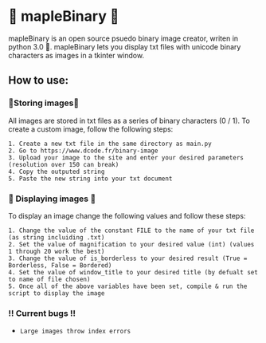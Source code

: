 # 🍁 **mapleBinary** 🍁
mapleBinary is an open source psuedo binary image creator, writen in python 3.0 🐍. 
mapleBinary lets you display txt files with unicode binary characters as images in a tkinter window.


## How to use:
### 📝Storing images📝
All images are stored in txt files as a series of binary characters (0 / 1).
To create a custom image, follow the following steps:

    1. Create a new txt file in the same directory as main.py
    2. Go to https://www.dcode.fr/binary-image
    3. Upload your image to the site and enter your desired parameters (resolution over 150 can break)
    4. Copy the outputed string
    5. Paste the new string into your txt document

### 🎥 Displaying images 🎥
To display an image change the following values and follow these steps:

    1. Change the value of the constant FILE to the name of your txt file (as string incluiding .txt)
    2. Set the value of magnification to your desired value (int) (values 1 through 20 work the best)
    3. Change the value of is_borderless to your desired result (True = Borderless, False = Bordered)
    4. Set the value of window_title to your desired title (by defualt set to name of file chosen)
    5. Once all of the above variables have been set, compile & run the script to display the image

### ‼️ Current bugs ‼️
-     Large images throw index errors

